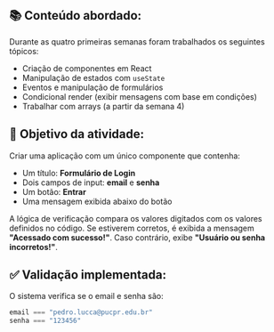 
## 📚 Conteúdo abordado:

Durante as quatro primeiras semanas foram trabalhados os seguintes tópicos:

- Criação de componentes em React
- Manipulação de estados com `useState`
- Eventos e manipulação de formulários
- Condicional render (exibir mensagens com base em condições)
- Trabalhar com arrays (a partir da semana 4)

## 🎯 Objetivo da atividade:

Criar uma aplicação com um único componente que contenha:

- Um título: **Formulário de Login**
- Dois campos de input: **email** e **senha**
- Um botão: **Entrar**
- Uma mensagem exibida abaixo do botão

A lógica de verificação compara os valores digitados com os valores definidos no código. Se estiverem corretos, é exibida a mensagem **"Acessado com sucesso!"**. Caso contrário, exibe **"Usuário ou senha incorretos!"**.

## ✅ Validação implementada:

O sistema verifica se o email e senha são:

```js
email === "pedro.lucca@pucpr.edu.br"
senha === "123456"
